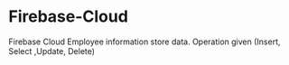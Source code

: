 # Firebase-Cloud
Firebase Cloud Employee information store data. Operation given (Insert, Select ,Update, Delete)

